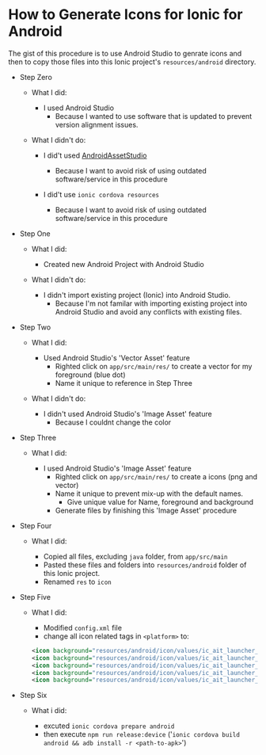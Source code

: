 # How to Generate Icons for Ionic for Android

The gist of this procedure is to use Android Studio to genrate icons and then to copy those files into
this Ionic project's `resources/android` directory.

- Step Zero

  - What I did:

    - I used Android Studio
      - Because I wanted to use software that is updated to prevent version alignment issues.

  - What I didn't do:

    - I did't used [AndroidAssetStudio](https://romannurik.github.io/AndroidAssetStudio/)
      - Because I want to avoid risk of using outdated software/service in this procedure

    - I did't use `ionic cordova resources`
      - Because I want to avoid risk of using outdated software/service in this procedure

- Step One

  - What I did:

    - Created new Android Project with Android Studio

  - What I didn't do:

    - I didn't import existing project (Ionic) into Android Studio.
      - Because I'm not familar with importing existing project into Android Studio and avoid any conflicts with existing files.

- Step Two

  - What I did:

    - Used Android Studio's 'Vector Asset' feature
      - Righted click on `app/src/main/res/` to create a vector for my foreground (blue dot)
      - Name it unique to reference in Step Three

  - What I didn't do:

    - I didn't used Android Studio's 'Image Asset' feature
      - Because I couldnt change the color

- Step Three

  - What I did:

    - I used Android Studio's 'Image Asset' feature
      - Righted click on `app/src/main/res/` to create a icons (png and vector)
      - Name it unique to prevent mix-up with the default names.
        - Give unique value for Name, foreground and background
      - Generate files by finishing this 'Image Asset' procedure

- Step Four

  - What I did:

    - Copied all files, excluding `java` folder, from `app/src/main`
    - Pasted these files and folders into `resources/android` folder of this Ionic project.
    - Renamed `res` to `icon`

- Step Five

  - What I did:

    - Modified `config.xml` file
    - change all icon related tags in `<platform>` to:

    ```xml
    <icon background="resources/android/icon/values/ic_ait_launcher_background.xml" density="mdpi" foreground="resources/android/icon/drawable/ic_ait_launcher_foreground.xml" src="resources/android/icon/mipmap-mdpi/ic_ait_launcher.png" />
    <icon background="resources/android/icon/values/ic_ait_launcher_background.xml" density="hdpi" foreground="resources/android/icon/drawable/ic_ait_launcher_foreground.xml" src="resources/android/icon/mipmap-hdpi/ic_ait_launcher.png" />
    <icon background="resources/android/icon/values/ic_ait_launcher_background.xml" density="xhdpi" foreground="resources/android/icon/drawable/ic_ait_launcher_foreground.xml" src="resources/android/icon/mipmap-xhdpi/ic_ait_launcher.png" />
    <icon background="resources/android/icon/values/ic_ait_launcher_background.xml" density="xxhdpi" foreground="resources/android/icon/drawable/ic_ait_launcher_foreground.xml" src="resources/android/icon/mipmap-xxhdpi/ic_ait_launcher.png" />
    <icon background="resources/android/icon/values/ic_ait_launcher_background.xml" density="xxxhdpi" foreground="resources/android/icon/drawable/ic_ait_launcher_foreground.xml" src="resources/android/icon/mipmap-xxxhdpi/ic_ait_launcher.png" />
    ```

- Step Six

  - What i did:

    - excuted `ionic cordova prepare android`
    - then execute `npm run release:device` ('`ionic cordova build android && adb install -r <path-to-apk>`')
